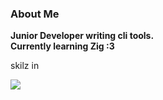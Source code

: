 ### About Me

**Junior Developer writing cli tools.**  
**Currently learning Zig :3**

skilz in

[![](https://skillicons.dev/icons?i=go,zig,python)](https://skillicons.dev)

